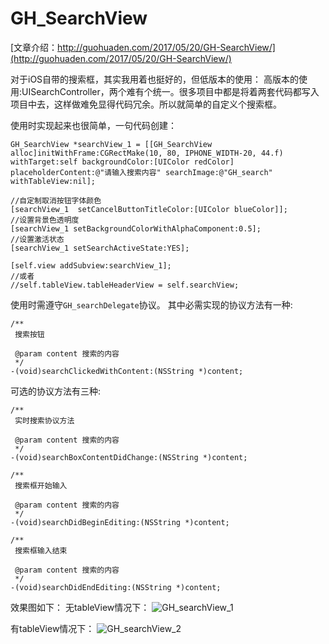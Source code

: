 # GH_SearchView

[文章介绍：http://guohuaden.com/2017/05/20/GH-SearchView/](http://guohuaden.com/2017/05/20/GH-SearchView/)

对于iOS自带的搜索框，其实我用着也挺好的，但低版本的使用：  高版本的使用:UISearchController，两个难有个统一。很多项目中都是将着两套代码都写入项目中去，这样做难免显得代码冗余。所以就简单的自定义个搜索框。

使用时实现起来也很简单，一句代码创建：

```
GH_SearchView *searchView_1 = [[GH_SearchView alloc]initWithFrame:CGRectMake(10, 80, IPHONE_WIDTH-20, 44.f) withTarget:self backgroundColor:[UIColor redColor] placeholderContent:@"请输入搜索内容" searchImage:@"GH_search" withTableView:nil];
 
//自定制取消按钮字体颜色
[searchView_1  setCancelButtonTitleColor:[UIColor blueColor]];
//设置背景色透明度
[searchView_1 setBackgroundColorWithAlphaComponent:0.5];
//设置激活状态
[searchView_1 setSearchActiveState:YES];
    
[self.view addSubview:searchView_1];
//或者
//self.tableView.tableHeaderView = self.searchView;
```
使用时需遵守<code>GH_searchDelegate</code>协议。
其中必需实现的协议方法有一种:

```
/**
 搜索按钮

 @param content 搜索的内容
 */
-(void)searchClickedWithContent:(NSString *)content;
```

可选的协议方法有三种:

```
/**
 实时搜索协议方法

 @param content 搜索的内容
 */
-(void)searchBoxContentDidChange:(NSString *)content;

/**
 搜索框开始输入

 @param content 搜索的内容
 */
-(void)searchDidBeginEditing:(NSString *)content;

/**
 搜索框输入结束

 @param content 搜索的内容
 */
-(void)searchDidEndEditing:(NSString *)content;
```
效果图如下：
无tableView情况下：
![GH_searchView_1](http://obzx0h1re.bkt.clouddn.com/GH_searchView_1.png)

有tableView情况下：
![GH_searchView_2](http://obzx0h1re.bkt.clouddn.com/GH_searchView_2.png)




